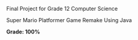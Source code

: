 Final Project for Grade 12 Computer Science

Super Mario Platformer Game Remake Using Java

**Grade: 100%**

